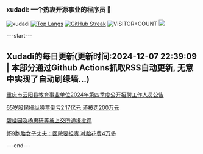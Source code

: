 ### xudadi: 一个热衷开源事业的程序员 👋

![xudadi](https://github-readme-stats-git-masterorgs-github-readme-stats-team.vercel.app/api?username=xudadi)
[![Top Langs](https://github-readme-stats.vercel.app/api/top-langs/?username=xudadi)](https://github.com/anuraghazra/github-readme-stats)
[![GitHub Streak](https://streak-stats.demolab.com?user=xudadi&locale=zh_Hans)](https://git.io/streak-stats)
![VISITOR+COUNT](https://komarev.com/ghpvc/?username=xudadi&label=VISITOR+COUNT)
![](https://raw.githubusercontent.com/xudadi/xudadi/main/assets/github-contribution-grid-snake.svg)


---start---

## Xudadi的每日更新(更新时间:2024-12-07 22:39:09 | 本部分通过Github Actions抓取RSS自动更新, 无意中实现了自动刷绿墙...)

[重庆市云阳县教育事业单位2024年第四季度公开招聘工作人员公告](https://www.gongkaoleida.com/article/2221666)

[65岁股民操纵股票倒亏2.17亿元 还被罚200万元](https://m.163.com/news/article/JIP1Q0KN0512B07B.html)

[碧桂园及杨惠研等被上交所通报批评](https://m.163.com/news/article/JIPRNG2K05129QAF.html)

[怀9胞胎女子丈夫：医院要担责 减胎花费4万多](https://m.163.com/news/article/JIPTUCCF0001899O.html)

---end---
